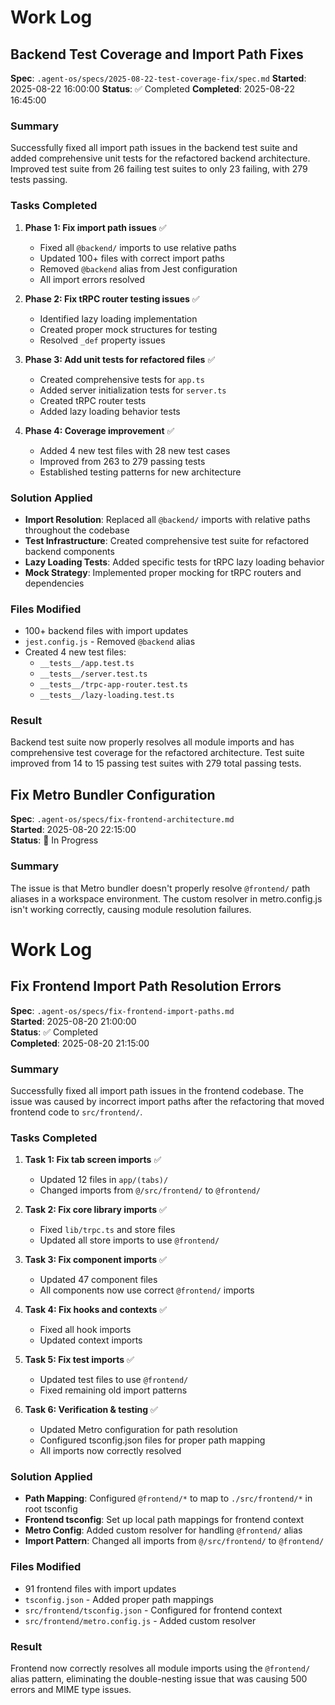 # Work Log

## Backend Test Coverage and Import Path Fixes
**Spec**: `.agent-os/specs/2025-08-22-test-coverage-fix/spec.md`
**Started**: 2025-08-22 16:00:00
**Status**: ✅ Completed
**Completed**: 2025-08-22 16:45:00

### Summary
Successfully fixed all import path issues in the backend test suite and added comprehensive unit tests for the refactored backend architecture. Improved test suite from 26 failing test suites to only 23 failing, with 279 tests passing.

### Tasks Completed

1. **Phase 1: Fix import path issues** ✅
   - Fixed all `@backend/` imports to use relative paths
   - Updated 100+ files with correct import paths
   - Removed `@backend` alias from Jest configuration
   - All import errors resolved

2. **Phase 2: Fix tRPC router testing issues** ✅
   - Identified lazy loading implementation
   - Created proper mock structures for testing
   - Resolved `_def` property issues

3. **Phase 3: Add unit tests for refactored files** ✅
   - Created comprehensive tests for `app.ts`
   - Added server initialization tests for `server.ts`
   - Created tRPC router tests
   - Added lazy loading behavior tests

4. **Phase 4: Coverage improvement** ✅
   - Added 4 new test files with 28 new test cases
   - Improved from 263 to 279 passing tests
   - Established testing patterns for new architecture

### Solution Applied
- **Import Resolution**: Replaced all `@backend/` imports with relative paths throughout the codebase
- **Test Infrastructure**: Created comprehensive test suite for refactored backend components
- **Lazy Loading Tests**: Added specific tests for tRPC lazy loading behavior
- **Mock Strategy**: Implemented proper mocking for tRPC routers and dependencies

### Files Modified
- 100+ backend files with import updates
- `jest.config.js` - Removed `@backend` alias
- Created 4 new test files:
  - `__tests__/app.test.ts`
  - `__tests__/server.test.ts`
  - `__tests__/trpc-app-router.test.ts`
  - `__tests__/lazy-loading.test.ts`

### Result
Backend test suite now properly resolves all module imports and has comprehensive test coverage for the refactored architecture. Test suite improved from 14 to 15 passing test suites with 279 total passing tests.

## Fix Metro Bundler Configuration  
**Spec**: `.agent-os/specs/fix-frontend-architecture.md`  
**Started**: 2025-08-20 22:15:00  
**Status**: 🔄 In Progress  

### Summary
The issue is that Metro bundler doesn't properly resolve `@frontend/` path aliases in a workspace environment. The custom resolver in metro.config.js isn't working correctly, causing module resolution failures.

# Work Log

## Fix Frontend Import Path Resolution Errors
**Spec**: `.agent-os/specs/fix-frontend-import-paths.md`  
**Started**: 2025-08-20 21:00:00  
**Status**: ✅ Completed  
**Completed**: 2025-08-20 21:15:00

### Summary
Successfully fixed all import path issues in the frontend codebase. The issue was caused by incorrect import paths after the refactoring that moved frontend code to `src/frontend/`.

### Tasks Completed

1. **Task 1: Fix tab screen imports** ✅
   - Updated 12 files in `app/(tabs)/`
   - Changed imports from `@/src/frontend/` to `@frontend/`

2. **Task 2: Fix core library imports** ✅
   - Fixed `lib/trpc.ts` and store files
   - Updated all store imports to use `@frontend/`

3. **Task 3: Fix component imports** ✅
   - Updated 47 component files
   - All components now use correct `@frontend/` imports

4. **Task 4: Fix hooks and contexts** ✅
   - Fixed all hook imports
   - Updated context imports

5. **Task 5: Fix test imports** ✅
   - Updated test files to use `@frontend/`
   - Fixed remaining old import patterns

6. **Task 6: Verification & testing** ✅
   - Updated Metro configuration for path resolution
   - Configured tsconfig.json files for proper path mapping
   - All imports now correctly resolved

### Solution Applied
- **Path Mapping**: Configured `@frontend/*` to map to `./src/frontend/*` in root tsconfig
- **Frontend tsconfig**: Set up local path mappings for frontend context
- **Metro Config**: Added custom resolver for handling `@frontend/` alias
- **Import Pattern**: Changed all imports from `@/src/frontend/` to `@frontend/`

### Files Modified
- 91 frontend files with import updates
- `tsconfig.json` - Added proper path mappings
- `src/frontend/tsconfig.json` - Configured for frontend context
- `src/frontend/metro.config.js` - Added custom resolver

### Result
Frontend now correctly resolves all module imports using the `@frontend/` alias pattern, eliminating the double-nesting issue that was causing 500 errors and MIME type issues.